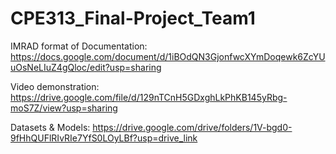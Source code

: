 # CPE313_Final-Project_Team1

IMRAD format of Documentation: https://docs.google.com/document/d/1iBOdQN3GjonfwcXYmDoqewk6ZcYUuOsNeLIuZ4gQloc/edit?usp=sharing

Video demonstration: https://drive.google.com/file/d/129nTCnH5GDxghLkPhKB145yRbg-moS7Z/view?usp=sharing

Datasets & Models: https://drive.google.com/drive/folders/1V-bgd0-9fHhQUFlRIvRIe7YfS0LOyLBf?usp=drive_link
